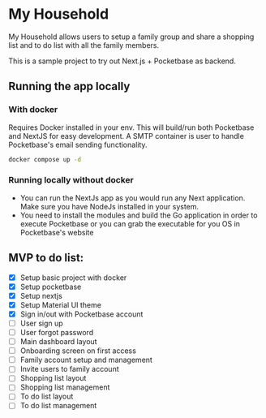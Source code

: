 # My Household

My Household allows users to setup a family group and share a shopping list and to do list with all the family members.

This is a sample project to try out Next.js + Pocketbase as backend.

## Running the app locally

### With docker
Requires Docker installed in your env. This will build/run both Pocketbase and NextJS for easy development. A SMTP container is user to handle Pocketbase's email sending functionality. 

```bash
docker compose up -d
```

### Running locally without docker
- You can run the NextJs app as you would run any Next application. Make sure you have NodeJs installed in  your system.
- You need to install the modules and build the Go application in order to execute Pocketbase or you can grab the executable for you OS in Pocketbase's website


## MVP to do list: 
- [x] Setup basic project with docker
- [x] Setup pocketbase
- [x] Setup nextjs
- [x] Setup Material UI theme
- [x] Sign in/out with Pocketbase account
- [ ] User sign up
- [ ] User forgot password
- [ ] Main dashboard layout
- [ ] Onboarding screen on first access
- [ ] Family account setup and management
- [ ] Invite users to family account
- [ ] Shopping list layout
- [ ] Shopping list management
- [ ] To do list layout
- [ ] To do list management